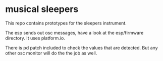 # musical sleepers

This repo contains prototypes for the sleepers instrument.

The esp sends out osc messages, have a look at the esp/firmware directory. It uses platform.io.

There is pd patch included to check the values that are detected. But any other osc monitor will do the the job as well.